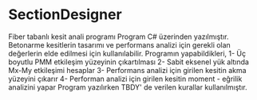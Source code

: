 # SectionDesigner
Fiber tabanlı kesit anali programı
Program C# üzerinden yazılmıştır. 
Betonarme kesitlerin tasarımı ve performans analizi için gerekli olan değerlerin elde edilmesi için kullanılabilir.
Programın yapabildikleri,
1- Üç boyutlu PMM etkileşim yüzeyinin çıkartılması
2- Sabit eksenel yük altında Mx-My etkileşimi hesaplar
3- Performans analizi için girilen kesitin akma yüzeyini çıkarır
4- Performan analizi için girilen kesitin moment - eğrilik analizini yapar
Program yazılırken TBDY' de verilen kurallar kullanılmıştır. 
